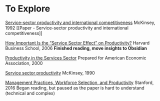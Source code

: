 # To Explore
[Service-sector productivity and international competitiveness](https://www.mckinsey.com/featured-insights/employment-and-growth/service-sector-productivity-and-international-competitiveness)
McKinsey, 1992
[[Paper -  Service-sector productivity and international competitiveness]]

[How Important Is the “Service Sector Effect” on Productivity?](https://hbswk.hbs.edu/item/how-important-is-the-service-sector-effect-on-productivity)
Harvard Business School, 2006
**Finished reading, move insights to Obsidian**

[Productivity in the Services Sector](https://www.researchgate.net/publication/2395319_Productivity_In_The_Services_Sector)
Prepared for American Economic Association, 2000

[Service sector productivity](https://www.mckinsey.com/business-functions/operations/our-insights/service-sector-productivity)
McKinsey, 1990


[Management Practices, Workforce Selection, and Productivity](https://nbloom.people.stanford.edu/sites/g/files/sbiybj4746/f/criminalbloom.pdf)
Stanford, 2016
Began reading, but paused as the paper is hard to understand (technical and complex)